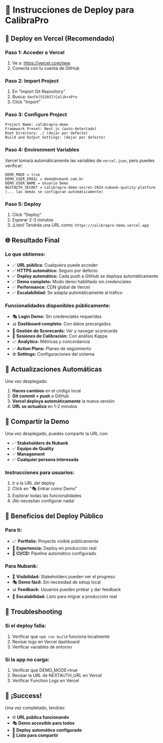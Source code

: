 # 🚀 Instrucciones de Deploy para CalibraPro

## 🎯 Deploy en Vercel (Recomendado)

### Paso 1: Acceder a Vercel
1. Ve a: https://vercel.com/new
2. Conecta con tu cuenta de GitHub

### Paso 2: Import Project
1. En "Import Git Repository"
2. Busca: `danfel552017/CalibraPro`
3. Click "Import"

### Paso 3: Configure Project
```
Project Name: calibrapro-demo
Framework Preset: Next.js (auto-detectado)
Root Directory: ./ (dejar por defecto)
Build and Output Settings: (dejar por defecto)
```

### Paso 4: Environment Variables
Vercel tomará automáticamente las variables de `vercel.json`, pero puedes verificar:

```
DEMO_MODE = true
DEMO_USER_EMAIL = demo@nubank.com.br
DEMO_USER_NAME = Usuario Demo
NEXTAUTH_SECRET = calibrapro-demo-secret-2024-nubank-quality-platform
(... las demás se configuran automáticamente)
```

### Paso 5: Deploy
1. Click "Deploy"
2. Esperar 2-3 minutos
3. ¡Listo! Tendrás una URL como: `https://calibrapro-demo.vercel.app`

## 🌐 Resultado Final

### Lo que obtienes:
- ✅ **URL pública:** Cualquiera puede acceder
- ✅ **HTTPS automático:** Seguro por defecto
- ✅ **Deploy automático:** Cada push a GitHub se deploya automáticamente
- ✅ **Demo completo:** Modo demo habilitado sin credenciales
- ✅ **Performance:** CDN global de Vercel
- ✅ **Escalabilidad:** Se adapta automáticamente al tráfico

### Funcionalidades disponibles públicamente:
- 🎭 **Login Demo:** Sin credenciales requeridas
- 📊 **Dashboard completo:** Con datos precargados
- 📝 **Gestión de Scorecards:** Ver y navegar scorecards
- 👥 **Sesiones de Calibración:** Con análisis Kappa
- 📈 **Analytics:** Métricas y concordancia
- ✅ **Action Plans:** Planes de seguimiento
- ⚙️ **Settings:** Configuraciones del sistema

## 🔄 Actualizaciones Automáticas

Una vez desplegado:
1. **Haces cambios** en el código local
2. **Git commit + push** a GitHub
3. **Vercel deploya automáticamente** la nueva versión
4. **URL se actualiza** en 1-2 minutos

## 📱 Compartir la Demo

Una vez desplegado, puedes compartir la URL con:
- ✅ **Stakeholders de Nubank**
- ✅ **Equipo de Quality**
- ✅ **Management**
- ✅ **Cualquier persona interesada**

### Instrucciones para usuarios:
1. Ir a la URL del deploy
2. Click en "🎭 Entrar como Demo"
3. Explorar todas las funcionalidades
4. ¡No necesitan configurar nada!

## 🎯 Beneficios del Deploy Público

### Para ti:
- 📈 **Portfolio:** Proyecto visible públicamente
- 🚀 **Experiencia:** Deploy en producción real
- 🔄 **CI/CD:** Pipeline automático configurado

### Para Nubank:
- 👀 **Visibilidad:** Stakeholders pueden ver el progreso
- 🎭 **Demo fácil:** Sin necesidad de setup local
- 📊 **Feedback:** Usuarios pueden probar y dar feedback
- 🚀 **Escalabilidad:** Listo para migrar a producción real

## 🔧 Troubleshooting

### Si el deploy falla:
1. Verificar que `npm run build` funciona localmente
2. Revisar logs en Vercel dashboard
3. Verificar variables de entorno

### Si la app no carga:
1. Verificar que DEMO_MODE=true
2. Revisar la URL de NEXTAUTH_URL en Vercel
3. Verificar Function Logs en Vercel

## 🎉 ¡Success!

Una vez completado, tendrás:
- 🌐 **URL pública funcionando**
- 🎭 **Demo accesible para todos**
- 🚀 **Deploy automático configurado**
- 📱 **Listo para compartir**